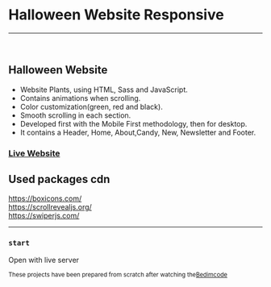# Halloween Website Responsive

<hr/>
<br>

## Halloween Website

- Website Plants, using HTML, Sass and JavaScript.
- Contains animations when scrolling.
- Color customization(green, red and black).
- Smooth scrolling in each section.
- Developed first with the Mobile First methodology, then for desktop.
- It contains a Header, Home, About,Candy, New, Newsletter and Footer.

### [Live Website](https://plants-theme-rs.netlify.app/)

## Used packages cdn

https://boxicons.com/ <br>
https://scrollrevealjs.org/ <br>
https://swiperjs.com/ <br>

<hr/>

### `start`

Open with live server

<small>These projects have been prepared from scratch after watching the[Bedimcode](https://www.youtube.com/c/Bedimcode)</small>
